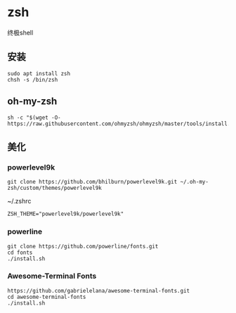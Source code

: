 # zsh

终极shell

## 安装

```shell
sudo apt install zsh
chsh -s /bin/zsh
```

## oh-my-zsh

```shell
sh -c "$(wget -O- https://raw.githubusercontent.com/ohmyzsh/ohmyzsh/master/tools/install.sh)"
```

## 美化

### powerlevel9k

```shell
git clone https://github.com/bhilburn/powerlevel9k.git ~/.oh-my-zsh/custom/themes/powerlevel9k
```

~/.zshrc

```text
ZSH_THEME="powerlevel9k/powerlevel9k"
```

### powerline

```shell
git clone https://github.com/powerline/fonts.git
cd fonts
./install.sh
```

### Awesome-Terminal Fonts

```shell
https://github.com/gabrielelana/awesome-terminal-fonts.git
cd awesome-terminal-fonts
./install.sh
```
